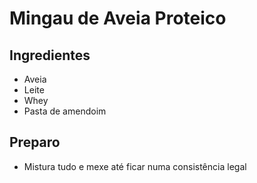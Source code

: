 # Mingau de Aveia Proteico

## Ingredientes

* Aveia
* Leite
* Whey
* Pasta de amendoim

## Preparo

* Mistura tudo e mexe até ficar numa consistência legal
